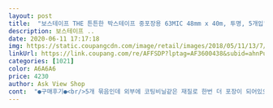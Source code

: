 ```yaml
---
layout: post 
title:  "보스테이프 THE 튼튼한 박스테이프 중포장용 63MIC 48mm x 40m, 투명, 5개입" 
description: 보스테이프 ..
date: 2020-06-11 17:17:18 
img: https://static.coupangcdn.com/image/retail/images/2018/05/11/13/7/40b60262-c182-4f0b-93ca-fea1dbceeef5.jpg 
linkUrl: https://link.coupang.com/re/AFFSDP?lptag=AF3600438&subid=ahnPublicAsk&pageKey=91557613&itemId=284816908&vendorItemId=3698661167&traceid=V0-113-a3fc31ee5181a9b2 
categories: [1021] 
color: A6A6A6 
price: 4230 
author: Ask View Shop 
cont:  "●구매후기●<br/>5개 묶음인데 외부에 코팅비닐같은 재질로 한번 더 포장이 되어있으니 하나 다쓰고 나머지 쓰실 분들은 하나부분만 칼로 짤라 나머지는 그대로 묶어서 보관하시면 좋으실거 같아요^^<br/>가격도 5개에 4,230원 개당 846원 꼴이네요.<br/><br/>가성비도 좋고 튼튼해서 아주아주 만족합니다.<br/><br/>가정에서 쓰는거니 5개면 오래토록 잘 쓸 수 있을듯 합니다.<br/><br/>가정용으로 테이프 사신분들은 테이프가 양이 많으니 한번 아이들에게 해보셔요^^<br/>그러고 나서 테이프 붙여놓은 벽을 향해 그 뽁뽁이 공을 던지면 공이 벽에있는 테이프에 붙어서완전 신나는 스파이더맨 공놀이가 된답니다^^<br/>기존에 알파문고에서 사서 쓰던 좀더 비싼 테이프랑 품질에 차이는 잘 못느끼겠네요ㅎㅎ<br/>길이도 40m이고,<br/>너무 얇지 않은 적당히 튼튼한 테이프네요.<br/><br/>더 튼튼한 투명  박스테이프 적극 추천합니다.<br/>❤<br/>딱 일반적인 박스 테이프입니다.<br/><br/>문 사이에 붙이거나 의자 사이에 붙여놓고 지나가기도 하고 자기만의 공간도 만들고.<br/>.<br/><br/>벽에 테이프로 엑스자로 몇번 붙여놓고 (찍찍이부분이 앞으로 오게끔) 택배에 싸서 오는 뽁뽁이 버리지 마시고 공처럼 만 후에 그 뽁뽁이를 테이프를 감싸서 공을 만들어주세요<br/>뽁뽁이 공이니 튀어져도 시끄럽지 않고 거기다 의자 하나 놔두면 아이가 올라가서 떼기도 하고 스스로 혼자 잘노네요ㅋㅋ<br/>상표 그대로 튼튼하긴 하네요.<br/><br/>아이들이 테이프로 노는걸 너무 좋아해요^^;;<br/>우선 아이들 찢어진 책을 붙였는데 접착력 만족해요<br/>잘 붙여지네요.<br/><br/>저도 어디 블로그에서 본건데 3세 아들이 너무너무 좋아해서 공유해요ㅎㅎ<br/>저처럼 아이 있는 집에서 테이프로 놀이 할수 있는 방법이 또 있는데요<br/>전 그렇게 해놓으니 보관이 편하네요<br/>접착력 좋고 보관도 용이하고 저렴한 가격까지!<br/>접착력 좋고, 냄새는 아크릴테이프인지라 날 수 밖에 없습니다.<br/> 사용하기 좋아요<br/>코로나로 집에만 있으니 아이들이 스스로 재미를 찾아 노는데 테이프를 그렇게 좋아하는데 다써서 이왕 사는거 실컷 가지고 놀으라고 대용량 구매했어요ㅎㅎ<br/>쿠팡에서 산 물건을 사이즈교환하려고 다시 포장하려다보니 테이프가 없어서 새벽에 받아서 아침에 보내게 로켓배송으로 구매했습니다.<br/> 자취생이라 언젠가는 짐을 싸야해서 그냥 5개 세트로 구매했습니다.<br/> 그리고 이거보다 조금 얇은 경량용 테이프 있던데 몇백원더 내고 그냥 중포장용으로 시켰습니다.<br/> 분명 나중에 짐싼다고 박스 쌀 때 쓰게될 것 같아서요.<br/><br/>테스트겸 비닐을 테이프로 붙여봤는데<br/>테이프 찾으시는 분들 이 상품 추천드려요<br/>" 
---
```

